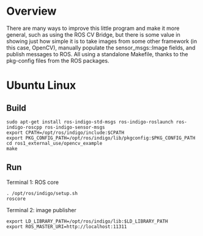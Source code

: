 # Overview

There are many ways to improve this little program and make it more general, such as using the ROS CV Bridge, but there is some value in showing just how simple it is to take images from some other framework (in this case, OpenCV), manually populate the sensor_msgs::Image fields, and publish messages to ROS. All using a standalone Makefile, thanks to the pkg-config files from the ROS packages.

# Ubuntu Linux

## Build
~~~
sudo apt-get install ros-indigo-std-msgs ros-indigo-roslaunch ros-indigo-roscpp ros-indigo-sensor-msgs
export CPATH=/opt/ros/indigo/include:$CPATH
export PKG_CONFIG_PATH=/opt/ros/indigo/lib/pkgconfig:$PKG_CONFIG_PATH
cd ros1_external_use/opencv_example
make
~~~

## Run
Terminal 1: ROS core
~~~
. /opt/ros/indigo/setup.sh
roscore
~~~

Terminal 2: image publisher
~~~
export LD_LIBRARY_PATH=/opt/ros/indigo/lib:$LD_LIBRARY_PATH
export ROS_MASTER_URI=http://localhost:11311
~~~
